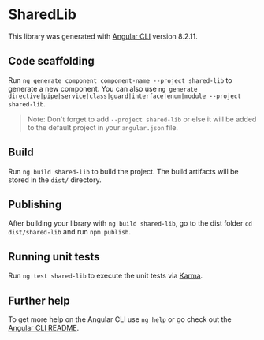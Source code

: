 # SharedLib

This library was generated with [Angular CLI](https://github.com/angular/angular-cli) version 8.2.11.

## Code scaffolding

Run `ng generate component component-name --project shared-lib` to generate a new component. You can also use `ng generate directive|pipe|service|class|guard|interface|enum|module --project shared-lib`.
> Note: Don't forget to add `--project shared-lib` or else it will be added to the default project in your `angular.json` file. 

## Build

Run `ng build shared-lib` to build the project. The build artifacts will be stored in the `dist/` directory.

## Publishing

After building your library with `ng build shared-lib`, go to the dist folder `cd dist/shared-lib` and run `npm publish`.

## Running unit tests

Run `ng test shared-lib` to execute the unit tests via [Karma](https://karma-runner.github.io).

## Further help

To get more help on the Angular CLI use `ng help` or go check out the [Angular CLI README](https://github.com/angular/angular-cli/blob/master/README.md).
